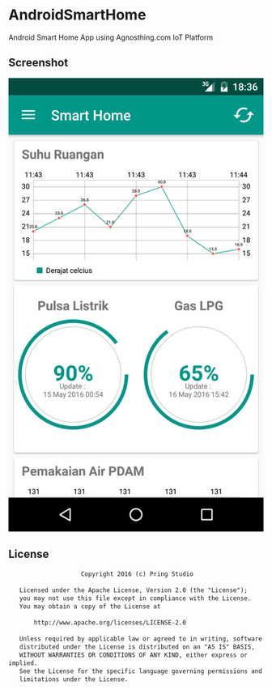 # AndroidSmartHome
Android Smart Home App using Agnosthing.com IoT Platform

## Screenshot
![Screenshot](/device-2016-05-16-183636.png?raw=true "Screenshot")

## License
```
                    Copyright 2016 (c) Pring Studio

   Licensed under the Apache License, Version 2.0 (the "License");
   you may not use this file except in compliance with the License.
   You may obtain a copy of the License at

       http://www.apache.org/licenses/LICENSE-2.0

   Unless required by applicable law or agreed to in writing, software
   distributed under the License is distributed on an "AS IS" BASIS,
   WITHOUT WARRANTIES OR CONDITIONS OF ANY KIND, either express or implied.
   See the License for the specific language governing permissions and
   limitations under the License.
```

